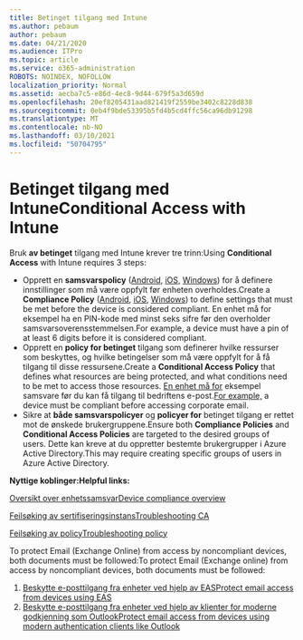 ```yaml
---
title: Betinget tilgang med Intune
ms.author: pebaum
author: pebaum
ms.date: 04/21/2020
ms.audience: ITPro
ms.topic: article
ms.service: o365-administration
ROBOTS: NOINDEX, NOFOLLOW
localization_priority: Normal
ms.assetid: aecba7c5-e86d-4ec8-9d44-679f5a3d659d
ms.openlocfilehash: 20ef8205431aad821419f2559be3402c8228d838
ms.sourcegitcommit: 0eb4f9bde53395b5fd4b5cd4ffc56ca96db91298
ms.translationtype: MT
ms.contentlocale: nb-NO
ms.lasthandoff: 03/10/2021
ms.locfileid: "50704795"
---
```

# <a name="conditional-access-with-intune"></a><span data-ttu-id="bd47b-102">Betinget tilgang med Intune</span><span class="sxs-lookup"><span data-stu-id="bd47b-102">Conditional Access with Intune</span></span>

<span data-ttu-id="bd47b-103">Bruk  **av betinget**  tilgang med Intune krever tre trinn:</span><span class="sxs-lookup"><span data-stu-id="bd47b-103">Using  **Conditional Access**  with Intune requires 3 steps:</span></span>

- <span data-ttu-id="bd47b-104">Opprett en  **samsvarspolicy**  ([Android,](https://docs.microsoft.com/intune/compliance-policy-create-android)  [iOS,](https://docs.microsoft.com/intune/compliance-policy-create-ios)  [Windows](https://docs.microsoft.com//intune/compliance-policy-create-windows)) for å definere innstillinger som må være oppfylt før enheten overholdes.</span><span class="sxs-lookup"><span data-stu-id="bd47b-104">Create a  **Compliance Policy**  ([Android](https://docs.microsoft.com/intune/compliance-policy-create-android),  [iOS](https://docs.microsoft.com/intune/compliance-policy-create-ios),  [Windows](https://docs.microsoft.com//intune/compliance-policy-create-windows)) to define settings that must be met before the device is considered compliant.</span></span> <span data-ttu-id="bd47b-105">En enhet må for eksempel ha en PIN-kode med minst seks sifre før den overholder samsvarsoverensstemmelsen.</span><span class="sxs-lookup"><span data-stu-id="bd47b-105">For example, a device must have a pin of at least 6 digits before it is considered compliant.</span></span>
- <span data-ttu-id="bd47b-106">Opprett en **policy for betinget**  tilgang som definerer hvilke ressurser som beskyttes, og hvilke betingelser som må være oppfylt for å få tilgang til disse ressursene.</span><span class="sxs-lookup"><span data-stu-id="bd47b-106">Create a **Conditional Access Policy**  that defines what resources are being protected, and what conditions need to be met to access those resources.</span></span>  <span data-ttu-id="bd47b-107">[En enhet må for](https://docs.microsoft.com/intune/tutorial-protect-email-on-unmanaged-devices#create-conditional-access-policies)  eksempel samsvare før du kan få tilgang til bedriftens e-post.</span><span class="sxs-lookup"><span data-stu-id="bd47b-107">[For example,](https://docs.microsoft.com/intune/tutorial-protect-email-on-unmanaged-devices#create-conditional-access-policies)  a device must be compliant before accessing corporate email.</span></span>
- <span data-ttu-id="bd47b-108">Sikre at **både samsvarspolicyer**  og  **policyer for**  betinget tilgang er rettet mot de ønskede brukergruppene.</span><span class="sxs-lookup"><span data-stu-id="bd47b-108">Ensure both **Compliance Policies**  and  **Conditional Access Policies**  are targeted to the desired groups of users.</span></span> <span data-ttu-id="bd47b-109">Dette kan kreve at du oppretter bestemte brukergrupper i Azure Active Directory.</span><span class="sxs-lookup"><span data-stu-id="bd47b-109">This may require creating specific groups of users in Azure Active Directory.</span></span>

<span data-ttu-id="bd47b-110">**Nyttige koblinger:**</span><span class="sxs-lookup"><span data-stu-id="bd47b-110">**Helpful links:**</span></span>

[<span data-ttu-id="bd47b-111">Oversikt over enhetssamsvar</span><span class="sxs-lookup"><span data-stu-id="bd47b-111">Device compliance overview</span></span>](https://docs.microsoft.com/intune/device-compliance-get-started)

[<span data-ttu-id="bd47b-112">Feilsøking av sertifiseringsinstans</span><span class="sxs-lookup"><span data-stu-id="bd47b-112">Troubleshooting CA</span></span>](https://docs.microsoft.com/intune/troubleshoot-conditional-access)

[<span data-ttu-id="bd47b-113">Feilsøking av policy</span><span class="sxs-lookup"><span data-stu-id="bd47b-113">Troubleshooting policy</span></span>](https://docs.microsoft.com/troubleshoot/mem/intune/troubleshoot-policies-in-microsoft-intune)

<span data-ttu-id="bd47b-114">To protect Email (Exchange Online) from access by noncompliant devices, both documents must be followed:</span><span class="sxs-lookup"><span data-stu-id="bd47b-114">To protect Email (Exchange online) from access by noncompliant devices, both documents must be followed:</span></span>

1. [<span data-ttu-id="bd47b-115">Beskytte e-posttilgang fra enheter ved hjelp av EAS</span><span class="sxs-lookup"><span data-stu-id="bd47b-115">Protect email access from devices using EAS</span></span>](https://docs.microsoft.com/intune/tutorial-protect-email-on-unmanaged-devices)
2. [<span data-ttu-id="bd47b-116">Beskytte e-posttilgang fra enheter ved hjelp av klienter for moderne godkjenning som Outlook</span><span class="sxs-lookup"><span data-stu-id="bd47b-116">Protect email access from devices using modern authentication clients like Outlook</span></span>](https://docs.microsoft.com/intune/tutorial-protect-email-on-enrolled-devices)